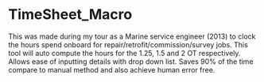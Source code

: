 # TimeSheet_Macro
This was made during my tour as a Marine service engineer (2013) to clock the hours spend onboard for repair/retrofit/commission/survey jobs. 
This tool will auto compute the hours for the 1.25, 1.5 and 2 OT respectively.
Allows ease of inputting details with drop down list.
Saves 90% of the time compare to manual method and also achieve human error free.
